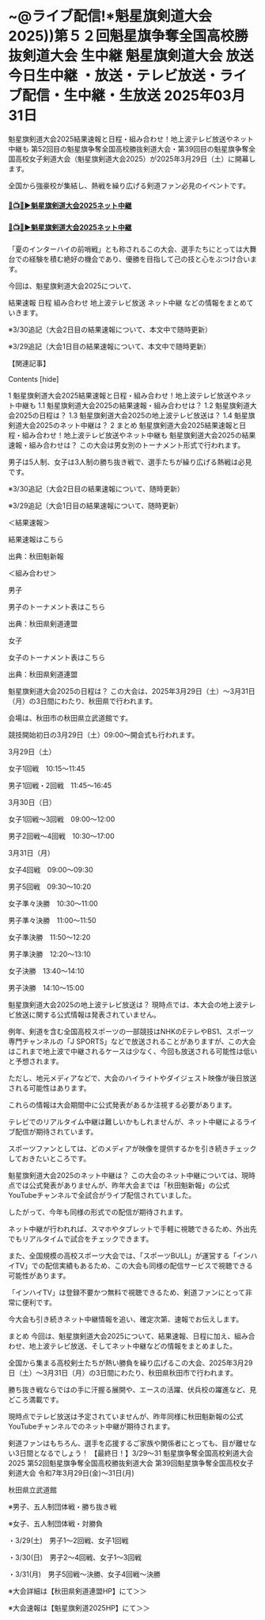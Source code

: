 # ~@ライブ配信!*魁星旗剣道大会2025))第５２回魁星旗争奪全国高校勝抜剣道大会 生中継 魁星旗剣道大会 放送 今日生中継 ・放送・テレビ放送・ライブ配信・生中継・生放送 2025年03月31日

魁星旗剣道大会2025結果速報と日程・組み合わせ！地上波テレビ放送やネット中継も
第52回目の魁星旗争奪全国高校勝抜剣道大会・第39回目の魁星旗争奪全国高校女子剣道大会（魁星旗剣道大会2025）が2025年3月29日（土）に開幕します。

全国から強豪校が集結し、熱戦を繰り広げる剣道ファン必見のイベントです。

#### [🔴📺🌐▶魁星旗剣道大会2025ネット中継](https://jsports-hq.com/kendo-2025/?jpn)

#### [🔴📺🌐▶魁星旗剣道大会2025ネット中継](https://jsports-hq.com/kendo-2025/?jpn)

「夏のインターハイの前哨戦」とも称されるこの大会、選手たちにとっては大舞台での経験を積む絶好の機会であり、優勝を目指して己の技と心をぶつけ合います。

今回は、魁星旗剣道大会2025について、

結果速報
日程
組み合わせ
地上波テレビ放送
ネット中継
などの情報をまとめていきます。

※3/30追記（大会2日目の結果速報について、本文中で随時更新）

※3/29追記（大会1日目の結果速報について、本文中で随時更新）

【関連記事】



Contents [hide]

1 魁星旗剣道大会2025結果速報と日程・組み合わせ！地上波テレビ放送やネット中継も
1.1 魁星旗剣道大会2025の結果速報・組み合わせは？
1.2 魁星旗剣道大会2025の日程は？
1.3 魁星旗剣道大会2025の地上波テレビ放送は？
1.4 魁星旗剣道大会2025のネット中継は？
2 まとめ
魁星旗剣道大会2025結果速報と日程・組み合わせ！地上波テレビ放送やネット中継も
魁星旗剣道大会2025の結果速報・組み合わせは？
この大会は男女別のトーナメント形式で行われます。

男子は5人制、女子は3人制の勝ち抜き戦で、選手たちが繰り広げる熱戦は必見です。

※3/30追記（大会2日目の結果速報について、随時更新）

※3/29追記（大会1日目の結果速報について、随時更新）

＜結果速報＞

結果速報はこちら

出典：秋田魁新報

＜組み合わせ＞

男子

男子のトーナメント表はこちら

出典：秋田県剣道連盟

女子

女子のトーナメント表はこちら

出典：秋田県剣道連盟

 

魁星旗剣道大会2025の日程は？
この大会は、2025年3月29日（土）～3月31日（月）の3日間にわたり、秋田県で行われます。

会場は、秋田市の秋田県立武道館です。

競技開始初日の3月29日（土）09:00～開会式も行われます。

3月29日（土）

女子1回戦　10:15～11:45

男子1回戦・2回戦　11:45～16:45

3月30日（日）

女子1回戦～3回戦　09:00～12:00

男子2回戦～4回戦　10:30～17:00

3月31日（月）

女子4回戦　09:00～09:30

男子5回戦　09:30～10:20

女子準々決勝　10:30～11:00

男子準々決勝　11:00～11:50

女子準決勝　11:50～12:20

男子準決勝　12:20～13:10

女子決勝　13:40～14:10

男子決勝　14:10～15:00

 

魁星旗剣道大会2025の地上波テレビ放送は？
現時点では、本大会の地上波テレビ放送に関する公式情報は発表されていません。

例年、剣道を含む全国高校スポーツの一部競技はNHKのEテレやBS1、スポーツ専門チャンネルの「J SPORTS」などで放送されることがありますが、この大会はこれまで地上波で中継されるケースは少なく、今回も放送される可能性は低いと予想されます。

ただし、地元メディアなどで、大会のハイライトやダイジェスト映像が後日放送される可能性はあります。

これらの情報は大会期間中に公式発表があるか注視する必要があります。

テレビでのリアルタイム中継は難しいかもしれませんが、ネット中継によるライブ配信が期待されています。

スポーツファンとしては、どのメディアが映像を提供するかを引き続きチェックしておきたいところです。

魁星旗剣道大会2025のネット中継は？
この大会のネット中継については、現時点では公式発表がありませんが、昨年大会までは「秋田魁新報」の公式YouTubeチャンネルで全試合がライブ配信されていました。

したがって、今年も同様の形式での配信が期待されます。

ネット中継が行われれば、スマホやタブレットで手軽に視聴できるため、外出先でもリアルタイムで試合をチェックできます。

また、全国規模の高校スポーツ大会では、「スポーツBULL」が運営する「インハイTV」での配信実績もあるため、この大会も同様の配信サービスで視聴できる可能性があります。

「インハイTV」は登録不要かつ無料で視聴できるため、剣道ファンにとって非常に便利です。

今大会も引き続きネット中継情報を追い、確定次第、速報でお伝えします。

まとめ
今回は、魁星旗剣道大会2025について、結果速報、日程に加え、組み合わせ、地上波テレビ放送、そしてネット中継などの情報をまとめました。

全国から集まる高校剣士たちが熱い勝負を繰り広げるこの大会、2025年3月29日（土）～3月31日（月）の3日間にわたり、秋田県秋田市で行われます。

勝ち抜き戦ならではの手に汗握る展開や、エースの活躍、伏兵校の躍進など、見どころ満載です。

現時点でテレビ放送は予定されていませんが、昨年同様に秋田魁新報の公式YouTubeチャンネルでのネット中継が期待されます。

剣道ファンはもちろん、選手を応援するご家族や関係者にとっても、目が離せない3日間となるでしょう！
【最終日！】3/29〜31 魁星旗争奪全国高校剣道大会2025
第52回魁星旗争奪全国高校勝抜剣道大会
第39回魁星旗争奪全国高校女子剣道大会
令和7年3月29日(金)〜31日(月)

秋田県立武道館

※男子、五人制団体戦・勝ち抜き戦

※女子、五人制団体戦・対勝負

・3/29(土)　男子1〜2回戦、女子1回戦

・3/30(日)　男子2〜4回戦、女子1〜3回戦

・3/31(月)　男子5回戦〜決勝、女子4回戦〜決勝

※大会詳細は【秋田県剣道連盟HP】にて＞＞

※大会速報は【魁星旗剣道2025HP】にて＞＞

